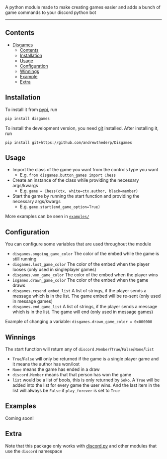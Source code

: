 A python module made to make creating games easier and adds a bunch of game commands to your discord python bot

---
## Contents

- [Disgames](#disgames)
  - [Contents](#contents)
  - [Installation](#installation)
  - [Usage](#usage)
  - [Configuration](#configuration)
  - [Winnings](#winnings)
  - [Example](#example)
  - [Extra](#extra)

## Installation

To install it from [pypi](https://pypi.org/project/disgames), run

```sh
pip install disgames
```

To install the development version, you need [git](https://git-scm.com/downloads) installed. After installing it, run

```shell
pip install git+https://github.com/andrewthederp/Disgames
```

## Usage

- Import the class of the game you want from the controls type you want
  - E.g. `from disgames.button_games import Chess`
- Create an instance of the class while providing the necessary args/kwargs
  - E.g. `game = Chess(ctx, white=ctx.author, black=member)`
- Start the game by running the start function and providing the necessary args/kwargs
  - E.g. `game.start(end_game_option=True)`

More examples can be seen in [`examples/`](./examples/)

## Configuration
You can configure some variables that are used throughout the module
- `disgames.ongoing_game_color` The color of the embed while the game is still running
- `disgames.lost_game_color` The color of the embed when the player looses (only used in singleplayer games)
- `disgames.won_game_color` The color of the embed when the player wins
- `isgames.drawn_game_color` The color of the embed when the game draws
- `disgames.resend_embed_list` A list of strings, if the player sends a message which is in the list. The game embed will be re-sent (only used in message games)
- `disgames.end_game_list` A list of strings, if the player sends a message which is in the list. The game will end (only used in message games)

Example of changing a variable: `disgames.drawn_game_color = 0x000000`

## Winnings
The start function will return any of `discord.Member`/`True`/`False`/`None`/`list`
- `True`/`False` will only be returned if the game is a single player game and it means the author has won/lost
- `None` means the game has ended in a draw
- `discord.Member` means that that person has won the game
- `list` would be a list of bools, this is only returned by `Soko`. A `True` will be added into the list for every game the user wins. And the last item in the list will always be `False` if `play_forever` is set to `True`

## Examples
Coming soon!

## Extra
Note that this package only works with [discord.py](https://pypi.org/project/discord.py) and other modules that use the `discord` namespace

